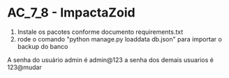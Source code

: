 # AC_7_8 - ImpactaZoid

1) Instale os pacotes conforme documento requirements.txt
2) rode o comando "python manage.py loaddata db.json" para importar o backup do banco

A senha do usuário admin é admin@123
a senha dos demais usuarios é 123@mudar
